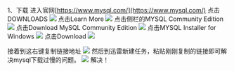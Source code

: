 1、下载
进入官网[https://www.mysql.com/](https://www.mysql.com/)
点击DOWNLOADS
![](https://upload-images.jianshu.io/upload_images/17785871-5e7122e1d0a508f4.png?imageMogr2/auto-orient/strip%7CimageView2/2/w/1240)
点击Learn More
![](https://upload-images.jianshu.io/upload_images/17785871-9a4b7b446fb94fa0.png?imageMogr2/auto-orient/strip%7CimageView2/2/w/1240)
点击侧栏的MYSQL Community Edition
![](https://upload-images.jianshu.io/upload_images/17785871-df6967e13df29681.png?imageMogr2/auto-orient/strip%7CimageView2/2/w/1240)
点击Download MySQL Community Edition
![](https://upload-images.jianshu.io/upload_images/17785871-919d007da0ff2c61.png?imageMogr2/auto-orient/strip%7CimageView2/2/w/1240)
点击MYSQL Installer for Windows
![](https://upload-images.jianshu.io/upload_images/17785871-02ed201d48cf4027.png?imageMogr2/auto-orient/strip%7CimageView2/2/w/1240)
点击Download
![](https://upload-images.jianshu.io/upload_images/17785871-dea4f30c62c67c5e.png?imageMogr2/auto-orient/strip%7CimageView2/2/w/1240)

接着到这右键复制链接地址
![](https://upload-images.jianshu.io/upload_images/17785871-8622afaf021f29f1.png?imageMogr2/auto-orient/strip%7CimageView2/2/w/1240)
然后到迅雷新建任务，粘贴刚刚复制的链接即可解决mysql下载过慢的问题。
![](https://upload-images.jianshu.io/upload_images/17785871-e6502e62050f513d.png?imageMogr2/auto-orient/strip%7CimageView2/2/w/1240)
解决！
